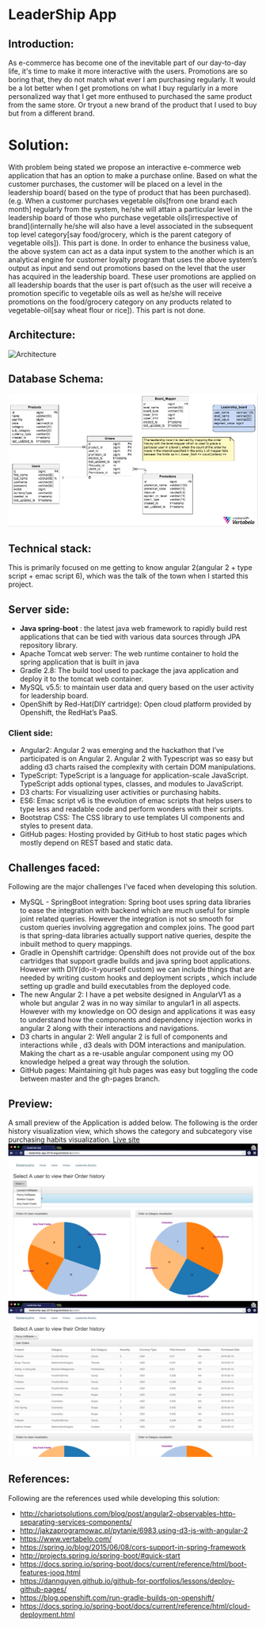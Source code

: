 # LeaderShip App
## Introduction:
As e-commerce has become one of the inevitable part of our day-to-day life, it's time to make it more interactive with the users. Promotions are so boring that, they do not match what ever I am purchasing regularly. It would be a lot better when I get promotions on what I buy regularly in a more personalized way that I get more enthused to purchased the same product from the same store. Or tryout a new brand of the product that I used to buy but from a different brand.
# Solution:
With problem being stated we propose an interactive e-commerce web application that has an option to make a purchase online. Based on what the customer purchases, the customer will be placed on a level in the leadership board( based on the type of product that has been purchased). (e.g. When a customer purchases vegetable oils[from one brand each month] regularly from the system, he/she will attain a particular level in the leadership board of those who purchase vegetable oils[irrespective of brand](internally he/she will also have a level associated in the subsequent top level category[say food/grocery, which is the parent category of vegetable oils]). This part is done.
     In order to enhance the business value, the above system can act as a data input system to the another which is an analytical engine for customer loyalty program that uses the above system’s output as input and send out promotions based on the level that the user has acquired in the leadership board. These user promotions are applied on all leadership boards that the user is part of(such as the user will receive a promotion specific to vegetable oils as well as he/she will receive promotions on the food/grocery category on any products related to vegetable-oil[say wheat flour or rice]). This part is not done.
## Architecture:
![Architecture](./static/images/image01.png "Architecture")
## Database Schema:
![schema](./static/images/image02.png "Database")
## Technical stack:
This is primarily focused on me getting to know angular 2(angular 2 + type script + emac script 6), which was the talk of the town when I started this project.
## Server side:

- **Java spring-boot** : the latest java web framework to rapidly build rest applications that can be tied with various data sources through JPA repository library.
- Apache Tomcat web server: The web runtime container to hold the spring application that is built in java
- Gradle 2.8: The build tool used to package the java application and deploy it to the tomcat web container.
- MySQL v5.5: to maintain user data and query based on the user activity for leadership board.
- OpenShift by Red-Hat(DIY cartridge): Open cloud platform provided by Openshift, the RedHat’s PaaS.

### Client side:

- Angular2: Angular 2 was emerging and the hackathon that I’ve participated is on Angular 2. Angular 2 with Typescript was so easy but adding d3 charts raised the complexity with certain DOM manipulations.
- TypeScript: TypeScript is a language for application-scale JavaScript. TypeScript adds optional types, classes, and modules to JavaScript.
- D3 charts: For visualizing user activities or purchasing habits.
- ES6: Emac script v6 is the evolution of emac scripts that helps users to type less and readable code and perform wonders with their scripts.
- Bootstrap CSS: The CSS library to use templates UI components and styles to present data.
- GitHub pages: Hosting provided by GitHub to host static pages which mostly depend on REST based and static data.

## Challenges faced:
Following are the major challenges I’ve faced when developing this solution.

- MySQL - SpringBoot integration: Spring boot uses spring data libraries to ease the integration with backend which are much useful for simple joint related queries. However the integration is not so smooth for custom queries involving aggregation and complex joins. The good part is that spring-data libraries actually support native queries, despite the inbuilt method to query mappings.
- Gradle in Openshift cartridge: Openshift does not provide out of the box cartridges that support gradle builds and java spring boot applications. However with DIY(do-it-yourself custom) we can include things that are needed by writing custom hooks and deployment scripts , which include setting up gradle and build executables from the deployed code.
- The new Angular 2: I have a pet website designed in AngularV1 as a whole but angular 2 was in no way similar to angular1 in all aspects. However with my knowledge on OO design and applications it was easy to understand how the components and dependency injection works in angular 2 along with their interactions and navigations.
- D3 charts in angular 2: Well angular 2 is full of components and interactions while , d3 deals with DOM interactions and manipulation. Making the chart as a re-usable angular component using my OO knowledge helped a great way through the solution.
- GitHub pages: Maintaining git hub pages was easy but toggling the code between master and the gh-pages branch.

## Preview:
A small preview of the Application is added below. The following is the order history visualization view, which shows the category and subcategory vise purchasing habits visualization.
[Live site](http://rajagopal28.github.io/leaderboard-app/)
![screen1](./static/images/image3.png "screen1")
![screen2](./static/images/image4.png "screen2")

## References:
Following are the references used while developing this solution:

- http://chariotsolutions.com/blog/post/angular2-observables-http-separating-services-components/
- http://jakzaprogramowac.pl/pytanie/6983,using-d3-js-with-angular-2
- https://www.vertabelo.com/
- https://spring.io/blog/2015/06/08/cors-support-in-spring-framework
- http://projects.spring.io/spring-boot/#quick-start
- https://docs.spring.io/spring-boot/docs/current/reference/html/boot-features-jooq.html
- https://dannguyen.github.io/github-for-portfolios/lessons/deploy-github-pages/
- https://blog.openshift.com/run-gradle-builds-on-openshift/
- https://docs.spring.io/spring-boot/docs/current/reference/html/cloud-deployment.html

